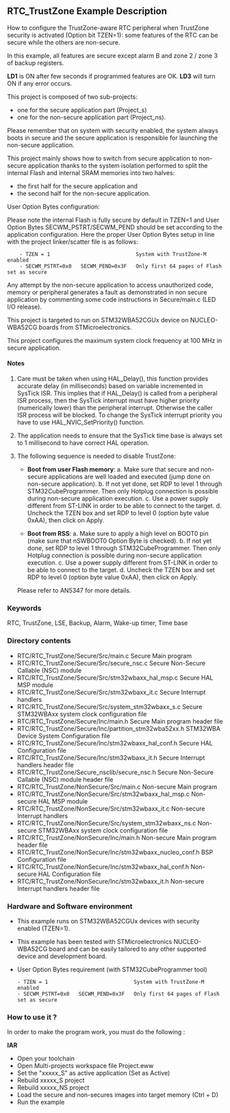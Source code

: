 ## <b>RTC_TrustZone Example Description</b>

How to configure the TrustZone-aware RTC peripheral when TrustZone security is activated (Option bit TZEN=1): some features
of the RTC can be secure while the others are non-secure.

In this example, all features are secure except alarm B and zone 2 / zone 3 of backup registers.

**LD1** is ON after few seconds if programmed features are OK. 
**LD3** will turn ON if any error occurs.

This project is composed of two sub-projects:

- one for the secure application part (Project_s)
- one for the non-secure application part (Project_ns).

Please remember that on system with security enabled, the system always boots in secure and
the secure application is responsible for launching the non-secure application.

This project mainly shows how to switch from secure application to non-secure application
thanks to the system isolation performed to split the internal Flash and internal SRAM memories
into two halves:

 - the first half for the secure application and
 - the second half for the non-secure application.

User Option Bytes configuration:

Please note the internal Flash is fully secure by default in TZEN=1 and User Option Bytes 
SECWM_PSTRT/SECWM_PEND should be set according to the application configuration. 
Here the proper User Option Bytes setup in line with the project linker/scatter file is as follows:

        - TZEN = 1                            System with TrustZone-M enabled
        - SECWM_PSTRT=0x0   SECWM_PEND=0x3F   Only first 64 pages of Flash set as secure

Any attempt by the non-secure application to access unauthorized code, memory or
peripheral generates a fault as demonstrated in non secure application by commenting some
code instructions in Secure/main.c (LED I/O release).

This project is targeted to run on STM32WBA52CGUx device on NUCLEO-WBA52CG boards from STMicroelectronics.

This project configures the maximum system clock frequency at 100 MHz in secure application.

#### <b>Notes</b>

 1. Care must be taken when using HAL_Delay(), this function provides accurate delay (in milliseconds)
    based on variable incremented in SysTick ISR. This implies that if HAL_Delay() is called from
    a peripheral ISR process, then the SysTick interrupt must have higher priority (numerically lower)
    than the peripheral interrupt. Otherwise the caller ISR process will be blocked.
    To change the SysTick interrupt priority you have to use HAL_NVIC_SetPriority() function.

 2. The application needs to ensure that the SysTick time base is always set to 1 millisecond
    to have correct HAL operation.

 3. The following sequence is needed to disable TrustZone:

      - **Boot from user Flash memory**:
         a. Make sure that secure and non-secure applications are well loaded and executed (jump done on non-secure application).
         b. If not yet done, set RDP to level 1 through STM32CubeProgrammer. Then only Hotplug connection is possible during non-secure application execution.
         c. Use a power supply different from ST-LINK in order to be able to connect to the target.
         d. Uncheck the TZEN box and set RDP to level 0 (option byte value 0xAA), then click on Apply.

     - **Boot from RSS**:
         a. Make sure to apply a high level on BOOT0 pin (make sure that nSWBOOT0 Option Byte is checked).
         b. If not yet done, set RDP to level 1 through STM32CubeProgrammer. Then only Hotplug connection is possible during non-secure application execution.
         c. Use a power supply different from ST-LINK in order to be able to connect to the target.
         d. Uncheck the TZEN box and set RDP to level 0 (option byte value 0xAA), then click on Apply.

    Please refer to AN5347 for more details.

### <b>Keywords</b>

RTC, TrustZone, LSE, Backup, Alarm, Wake-up timer, Time base

### <b>Directory contents</b>

  -  RTC/RTC_TrustZone/Secure/Src/main.c                                       Secure Main program
  -  RTC/RTC_TrustZone/Secure/Src/secure_nsc.c                                 Secure Non-Secure Callable (NSC) module
  -  RTC/RTC_TrustZone/Secure/Src/stm32wbaxx_hal_msp.c                    Secure HAL MSP module
  -  RTC/RTC_TrustZone/Secure/Src/stm32wbaxx_it.c                         Secure Interrupt handlers
  -  RTC/RTC_TrustZone/Secure/Src/system_stm32wbaxx_s.c                   Secure STM32WBAxx system clock configuration file
  -  RTC/RTC_TrustZone/Secure/Inc/main.h                                       Secure Main program header file
  -  RTC/RTC_TrustZone/Secure/Inc/partition_stm32wba52xx.h      STM32WBA Device System Configuration file
  -  RTC/RTC_TrustZone/Secure/Inc/stm32wbaxx_hal_conf.h                   Secure HAL Configuration file
  -  RTC/RTC_TrustZone/Secure/Inc/stm32wbaxx_it.h                         Secure Interrupt handlers header file
  -  RTC/RTC_TrustZone/Secure_nsclib/secure_nsc.h                              Secure Non-Secure Callable (NSC) module header file
  -  RTC/RTC_TrustZone/NonSecure/Src/main.c                                    Non-secure Main program
  -  RTC/RTC_TrustZone/NonSecure/Src/stm32wbaxx_hal_msp.c                 Non-secure HAL MSP module
  -  RTC/RTC_TrustZone/NonSecure/Src/stm32wbaxx_it.c                      Non-secure Interrupt handlers
  -  RTC/RTC_TrustZone/NonSecure/Src/system_stm32wbaxx_ns.c               Non-secure STM32WBAxx system clock configuration file
  -  RTC/RTC_TrustZone/NonSecure/Inc/main.h                                    Non-secure Main program header file
  -  RTC/RTC_TrustZone/NonSecure/Inc/stm32wbaxx_nucleo_conf.h             BSP Configuration file
  -  RTC/RTC_TrustZone/NonSecure/Inc/stm32wbaxx_hal_conf.h                Non-secure HAL Configuration file
  -  RTC/RTC_TrustZone/NonSecure/Inc/stm32wbaxx_it.h                      Non-secure Interrupt handlers header file

### <b>Hardware and Software environment</b>

  - This example runs on STM32WBA52CGUx devices with security enabled (TZEN=1).

  - This example has been tested with STMicroelectronics NUCLEO-WBA52CG
    board and can be easily tailored to any other supported device
    and development board.

  - User Option Bytes requirement (with STM32CubeProgrammer tool)

        - TZEN = 1                            System with TrustZone-M enabled
        - SECWM_PSTRT=0x0   SECWM_PEND=0x3F   Only first 64 pages of Flash set as secure

### <b>How to use it ?</b>

In order to make the program work, you must do the following :

<b>IAR</b>

 - Open your toolchain
 - Open Multi-projects workspace file Project.eww
 - Set the "xxxxx_S" as active application (Set as Active)
 - Rebuild xxxxx_S project
 - Rebuild xxxxx_NS project
 - Load the secure and non-secures images into target memory (Ctrl + D)
 - Run the example


